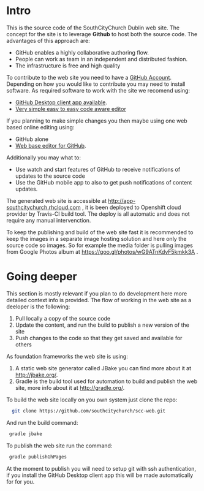 # Intro

This is the source code of the SouthCityChurch Dublin web site. 
The concept for the site is to leverage **Github** to host both the source code.
The advantages of this approach are:

* GitHub enables a highly collaborative authoring flow. 
* People can work as team in an independent and distributed fashion.
* The infrastructure is free and high quality

To contribute to the web site you need to have a [GitHub Account](https://github.com/join). Depending on how you would like to contribute you may need to install software.
As required software to work with the site we recomend using:
* [GitHub Desktop client app available](https://desktop.github.com/).
* [Very simple easy to easy code aware editor](https://code.visualstudio.com/) 

If you planning to make simple changes you then maybe using one web based online editing using: 
 * GitHub alone 
 * [Web base editor for GitHub](http://prose.io/). 
 
Additionally you may what to:
* Use watch and start features of GitHub to receive notifications of updates to the source code
* Use the GitHub mobile app to also to get push notifications of content updates. 

The generated web site is accessible at http://app-southcitychurch.rhcloud.com , it is been deployed to Openshift cloud provider by Travis-CI build tool. The deploy is all automatic and does not require any manual intervenction.

To keep the publishing and build of the web site fast it is recommended to keep the images in a separate image hosting solution and here only the source code so images.
So for example the media folder is pulling images from Google Photos album at https://goo.gl/photos/wG9ATnKdvF5kmkk3A . 


# Going deeper

This section is mostly relevant if you plan to do development here more detailed context info is provided.
The flow of working in the web site as a deeloper is the following:          

1. Pull locally a copy of the source code
2. Update the content, and run the build to publish a new version of the site
2. Push changes to the code so that they get saved and available for others



As foundation frameworks the web site is using:  
 1. A static web site generator called JBake you can find more about it at http://jbake.org/. 
 2. Gradle is the build tool used for automation to build and publish the web site, more info about it at http://gradle.org/. 

To build the web site locally on you own system just clone the repo:

```Bash 
  git clone https://github.com/southcitychurch/scc-web.git
```

And run the build command:
```Bash
 gradle jbake
```

To publish the web site run the command:
```Bash
 gradle publishGhPages
```
  
At the moment to publish you will need to setup git with ssh authentication, if you install the GitHub Desktop client app this will be made automatically for for you. 

